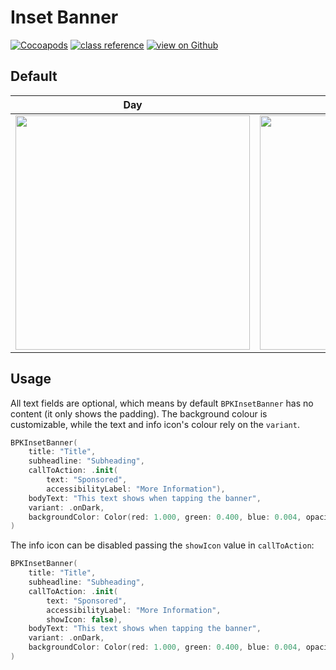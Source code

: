 # Inset Banner

[![Cocoapods](https://img.shields.io/cocoapods/v/Backpack-SwiftUI.svg?style=flat)](hhttps://cocoapods.org/pods/Backpack-SwiftUI)
[![class reference](https://img.shields.io/badge/Class%20reference-iOS-blue)](https://backpack.github.io/ios/versions/latest/swiftui/Structs/BPKInsetBanner.html)
[![view on Github](https://img.shields.io/badge/Source%20code-GitHub-lightgrey)](https://github.com/Skyscanner/backpack-ios/tree/main/Backpack-SwiftUI/InsetBanner)

## Default

| Day | Night |
| --- | --- |
| <img src="https://raw.githubusercontent.com/Skyscanner/backpack-ios/main/screenshots/iPhone-swiftui_inset-banner___landscape_lm.png" alt="" width="375" /> |<img src="https://raw.githubusercontent.com/Skyscanner/backpack-ios/main/screenshots/iPhone-swiftui_inset-banner___landscape_dm.png" alt="" width="375" /> |


## Usage

All text fields are optional, which means by default `BPKInsetBanner` has no content (it only shows the padding). The background colour is customizable, while the text and info icon's colour rely on the `variant`.

```swift 
BPKInsetBanner(
    title: "Title",
    subheadline: "Subheading",
    callToAction: .init(
        text: "Sponsored",
        accessibilityLabel: "More Information"),
    bodyText: "This text shows when tapping the banner",
    variant: .onDark,
    backgroundColor: Color(red: 1.000, green: 0.400, blue: 0.004, opacity: 1.000)
)
```

The info icon can be disabled passing the `showIcon` value in `callToAction`: 

```swift 
BPKInsetBanner(
    title: "Title",
    subheadline: "Subheading",
    callToAction: .init(
        text: "Sponsored",
        accessibilityLabel: "More Information",
        showIcon: false),
    bodyText: "This text shows when tapping the banner",
    variant: .onDark,
    backgroundColor: Color(red: 1.000, green: 0.400, blue: 0.004, opacity: 1.000)
)
```